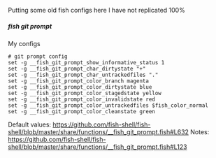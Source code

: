 
Putting some old fish configs here I have not replicated 100%

##### fish git prompt
My configs
```
# git prompt config
set -g __fish_git_prompt_show_informative_status 1
set -g __fish_git_prompt_char_dirtystate "+"
set -g __fish_git_prompt_char_untrackedfiles "."
set -g __fish_git_prompt_color_branch magenta
set -g __fish_git_prompt_color_dirtystate blue
set -g __fish_git_prompt_color_stagedstate yellow
set -g __fish_git_prompt_color_invalidstate red
set -g __fish_git_prompt_color_untrackedfiles $fish_color_normal
set -g __fish_git_prompt_color_cleanstate green
```

Default values:
https://github.com/fish-shell/fish-shell/blob/master/share/functions/__fish_git_prompt.fish#L632
Notes:
https://github.com/fish-shell/fish-shell/blob/master/share/functions/__fish_git_prompt.fish#L123
